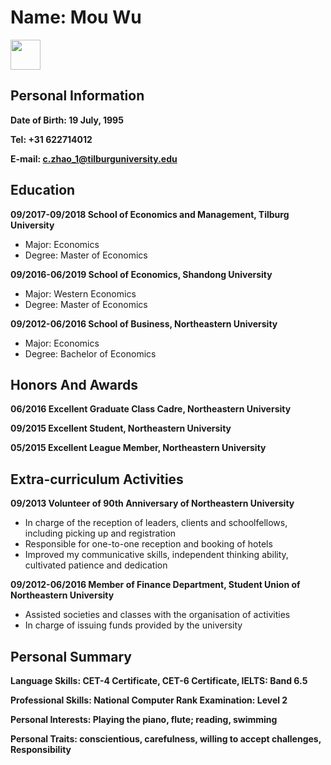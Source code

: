 # Name: Mou Wu

<img src="https://lh6.googleusercontent.com/5CVOS7PaJ6vzjr3-E9YR7W3e2McmwA9uzQW7Qi5SnTMoK4ul9WVBDdj0i1GHL4zG4MSkeJvHVSEpRZw=w1366-h638-rw" width="48">


## Personal Information                                                                                                               
**Date of Birth: 19 July, 1995**

**Tel: +31 622714012**

**E-mail: c.zhao_1@tilburguniversity.edu**  

## Education
**09/2017-09/2018    School of Economics and Management, Tilburg University**
- Major: Economics                        
- Degree: Master of Economics
                                                                                   
**09/2016-06/2019    School of Economics, Shandong University**
- Major: Western Economics             
- Degree: Master of Economics

**09/2012-06/2016    School of Business, Northeastern University**
- Major: Economics                   
- Degree: Bachelor of Economics

## Honors And Awards
**06/2016  Excellent Graduate Class Cadre, Northeastern University**

**09/2015  Excellent Student, Northeastern University**

**05/2015  Excellent League Member, Northeastern University**

                                                                                                                                                                                                                                                                                                                               
## Extra-curriculum  Activities                                                                 
**09/2013  Volunteer of 90th Anniversary of Northeastern University**
- In charge of the reception of leaders, clients and schoolfellows, including picking up and registration
- Responsible for one-to-one reception and booking of hotels
- Improved my communicative skills, independent thinking ability, cultivated patience and dedication

**09/2012-06/2016  Member of Finance Department, Student Union of Northeastern University**
- Assisted societies and classes with the organisation of activities
- In charge of issuing funds provided by the university 

## Personal  Summary  
**Language Skills: CET-4 Certificate, CET-6 Certificate, IELTS: Band 6.5**

**Professional Skills: National Computer Rank Examination: Level 2**

**Personal Interests: Playing the piano, flute; reading, swimming**

**Personal Traits: conscientious, carefulness, willing to accept challenges, Responsibility**
